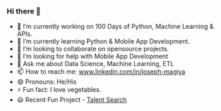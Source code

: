 ### Hi there 👋

- 🔭 I’m currently working on 100 Days of Python, Machine Learning & APIs.
- 🌱 I’m currently learning Python & Mobile App Development.
- 👯 I’m looking to collaborate on opensource projects.
- 🤔 I’m looking for help with Mobile App Development
- 💬 Ask me about Data Science, Machine Learning, ETL
- 📫 How to reach me: www.linkedin.com/in/joseph-magiya
- 😄 Pronouns: He/His
- ⚡ Fun fact: I love vegetables.
- 😃 Recent Fun Project - [Talent Search](https://talentsearch1.herokuapp.com/)

